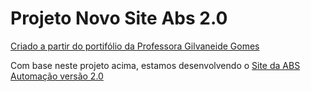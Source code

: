 # Projeto Novo Site Abs 2.0

[Criado a partir do portifólio da Professora Gilvaneide Gomes](https://github.com/GilvaneideGomes/portifolio/tree/master)

Com base neste projeto acima, estamos desenvolvendo o [Site da ABS Automação versão 2.0](www.abscard.com.br)


